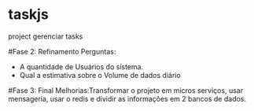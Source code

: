 # taskjs
project gerenciar tasks

#Fase 2: Refinamento
Perguntas:
- A quantidade de Usuários do sistema.
- Qual a estimativa sobre o Volume de dados diário

#Fase 3: Final
Melhorias:Transformar o projeto em micros serviços, usar mensageria, usar o redis  e dividir as informações em 2 bancos de dados.
